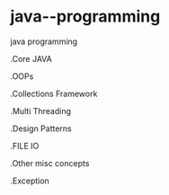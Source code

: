 # java--programming
java  programming

.Core JAVA

.OOPs

.Collections Framework

.Multi Threading

.Design Patterns

.FILE IO

.Other misc concepts

.Exception
